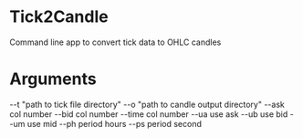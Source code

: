 # Tick2Candle
Command line app to convert tick data to OHLC candles 


# Arguments
--t "path to tick file directory"
--o "path to candle output directory"
--ask col number
--bid col number
--time col number
--ua use ask
--ub use bid
--um  use mid
--ph period hours
--ps period second
